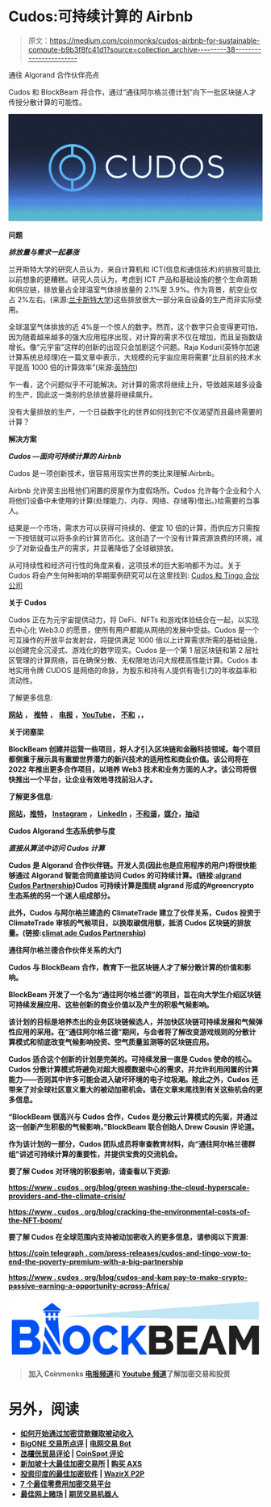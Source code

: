 # Cudos:可持续计算的 Airbnb

> 原文：<https://medium.com/coinmonks/cudos-airbnb-for-sustainable-compute-b9b3f8fc41d1?source=collection_archive---------38----------------------->

通往 Algorand 合作伙伴亮点

Cudos 和 BlockBeam 将合作，通过“通往阿尔格兰德计划”向下一批区块链人才传授分散计算的可能性。

![](img/8c901b58a518eb241ac949bb935cc385.png)

**问题**

***排放量与需求一起暴涨***

兰开斯特大学的研究人员认为，来自计算机和 ICT(信息和通信技术)的排放可能比以前想象的更糟糕。研究人员认为，考虑到 ICT 产品和基础设施的整个生命周期和供应链，排放量占全球温室气体排放量的 2.1%至 3.9%。作为背景，航空业仅占 2%左右。(来源:[兰卡斯特大学](https://www.lancaster.ac.uk/news/emissions-from-computing-and-ict-could-be-worse-than-previously-thought))这些排放很大一部分来自设备的生产而非实际使用。

全球温室气体排放的近 4%是一个惊人的数字。然而，这个数字只会变得更可怕，因为随着越来越多的强大应用程序出现，对计算的需求不仅在增加，而且呈指数级增长。像“元宇宙”这样的创新的出现只会加剧这个问题。Raja Koduri(英特尔加速计算系统总经理)在一篇文章中表示，大规模的元宇宙应用将需要“比目前的技术水平提高 1000 倍的计算效率”(来源:[英特尔](https://www.intel.com/content/www/us/en/newsroom/opinion/powering-metaverse.html#gs.qdg4d8))

乍一看，这个问题似乎不可能解决。对计算的需求将继续上升，导致越来越多设备的生产，因此这一类别的总排放量将继续飙升。

没有大量排放的生产，一个日益数字化的世界如何找到它不仅渴望而且最终需要的计算？

**解决方案**

***Cudos —面向可持续计算的 Airbnb***

Cudos 是一项创新技术，很容易用现实世界的类比来理解:Airbnb。

Airbnb 允许房主出租他们闲置的房屋作为度假场所。Cudos 允许每个企业和个人将他们设备中未使用的计算(处理能力、内存、网络、存储等)借出。)给需要的当事人。

结果是一个市场，需求方可以获得可持续的、便宜 10 倍的计算，而供应方只需按一下按钮就可以将多余的计算货币化。这创造了一个没有计算资源浪费的环境，减少了对新设备生产的需求，并显著降低了全球碳排放。

从可持续性和经济可行性的角度来看，这项技术的巨大影响都不为过。关于 Cudos 将会产生何种影响的早期案例研究可以在这里找到: [Cudos 和 Tingo 合伙公司](https://www.globenewswire.com/news-release/2021/11/17/2336106/0/en/Cudos-and-Tingo-Vow-to-End-the-Poverty-Premium-With-a-Huge-Partnership.html)

**关于 Cudos**

Cudos 正在为元宇宙提供动力，将 DeFi、NFTs 和游戏体验结合在一起，以实现去中心化 Web3.0 的愿景，使所有用户都能从网络的发展中受益。Cudos 是一个可互操作的开放平台发射台，将提供满足 1000 倍以上计算需求所需的基础设施，以创建完全沉浸式、游戏化的数字现实。Cudos 是一个第 1 层区块链和第 2 层社区管理的计算网络，旨在确保分散、无权限地访问大规模高性能计算。Cudos 本地实用令牌 CUDOS 是网络的命脉，为股东和持有人提供有吸引力的年收益率和流动性。

了解更多信息:

[**网站**](https://www.cudos.org/) **，** [**推特**](https://twitter.com/CUDOS_) **，** [**电报**](https://t.me/cudostelegram) **，**[**YouTube**](https://youtube.com/c/CUDOS)**，** [**不和**](https://discord.com/invite/VnkutnU3) **，**[](https://medium.com/cudos)****，****

******关于闭塞梁******

****BlockBeam 创建并运营一些项目，将人才引入区块链和金融科技领域。每个项目都侧重于展示具有重塑世界潜力的新兴技术的适用性和商业价值。该公司将在 2022 年推出更多合作项目，以培养 Web3 技术和业务方面的人才。该公司将很快推出一个平台，让企业有效地寻找前沿人才。****

****了解更多信息:****

****[网站](https://www.blockbeam.io/)，[推特](https://twitter.com/blockbeamio)， [Instagram](https://www.instagram.com/blockbeam/) ， [LinkedIn](https://www.linkedin.com/company/blockbeam/) ，[不和谐](https://discord.gg/ah8zTgNc)，[媒介](/@BlockBeamio)，[抽动](https://www.twitch.tv/blockbeam)****

******Cudos Algorand 生态系统参与度******

*******直接从算法中访问 Cudos 计算*******

****Cudos 是 Algorand 合作伙伴链。开发人员(因此也是应用程序的用户)将很快能够通过 Algorand 智能合同直接访问 Cudos 的可持续计算。(链接:[algrand Cudos Partnership](https://www.algorand.com/ecosystem/use-cases/cudo))Cudos 可持续计算是围绕 algrand 形成的#greencrypto 生态系统的另一个迷人组成部分。****

****此外，Cudos 与阿尔格兰建造的 ClimateTrade 建立了伙伴关系，Cudos 投资于 ClimateTrade 审核的气候项目，以换取碳信用额，抵消 Cudos 区块链的排放量。(链接:[climat ade Cudos Partnership](https://www.yahoo.com/now/cudos-partner-climatetrade-become-carbon-123000249.html))****

******通往阿尔格兰德合作伙伴关系的大门******

****Cudos 与 BlockBeam 合作，教育下一批区块链人才了解分散计算的价值和影响。****

****BlockBeam 开发了一个名为“通往阿尔格兰德”的项目，旨在向大学生介绍区块链可持续发展应用、这些创新的商业价值以及产生的积极气候影响。****

****该计划的目标是培养杰出的业务区块链候选人，并加快区块链可持续发展和气候弹性应用的采用。在“通往阿尔格兰德”期间，与会者将了解改变游戏规则的分散计算模式和彻底改变气候影响投资、空气质量监测等的区块链应用。****

****Cudos 适合这个创新的计划是完美的。可持续发展一直是 Cudos 使命的核心。Cudos 分散计算模式将避免对超大规模数据中心的需求，并允许利用闲置的计算能力——否则其中许多可能会进入破坏环境的电子垃圾潮。除此之外，Cudos 还带来了对全球社区意义重大的被动加密机会。请在文章末尾找到有关这些机会的更多信息。****

****“BlockBeam 很高兴与 Cudos 合作，Cudos 是分散云计算模式的先驱，并通过这一创新产生积极的气候影响，”BlockBeam 联合创始人 Drew Cousin 评论道。****

****作为该计划的一部分，Cudos 团队成员将审查教育材料，向“通往阿尔格兰德群组”讲述可持续计算的重要性，并提供宝贵的交流机会。****

******要了解 Cudos 对环境的积极影响，请查看以下资源:******

****[https://www . cudos . org/blog/green washing-the-cloud-hyperscale-providers-and-the-climate-crisis/](https://www.cudos.org/blog/greenwashing-the-cloud-hyperscale-providers-and-the-climate-crisis/)****

****[https://www . cudos . org/blog/cracking-the-environmental-costs-of-the-NFT-boom/](https://www.cudos.org/blog/tackling-the-environmental-costs-of-the-nft-boom/)****

******要了解 Cudos 在全球范围内支持被动加密收入的更多信息，请参阅以下资源:******

****[https://coin telegraph . com/press-releases/cudos-and-tingo-vow-to-end-the-poverty-premium-with-a-big-partnership](https://cointelegraph.com/press-releases/cudos-and-tingo-vow-to-end-the-poverty-premium-with-a-huge-partnership)****

****[https://www . cudos . org/blog/cudos-and-kam pay-to-make-crypto-passive-earning-a-opportunity-across-Africa/](https://www.cudos.org/blog/cudos-and-kampay-to-make-crypto-passive-earning-an-opportunity-across-africa/)****

****![](img/17029bb8ecc47478b0a5989ab468c8c7.png)****

> ****加入 Coinmonks [电报频道](https://t.me/coincodecap)和 [Youtube 频道](https://www.youtube.com/c/coinmonks/videos)了解加密交易和投资****

# ****另外，阅读****

*   ****[如何开始通过加密贷款赚取被动收入](https://coincodecap.com/passive-income-crypto-lending)****
*   ****[BigONE 交易所点评](/coinmonks/bigone-exchange-review-64705d85a1d4) | [电网交易 Bot](https://coincodecap.com/grid-trading)****
*   ****[氹欞侊贸易评论](https://coincodecap.com/anny-trade-review) | [CoinSpot 评论](https://coincodecap.com/coinspot-review)****
*   ****[新加坡十大最佳加密交易所](https://coincodecap.com/crypto-exchange-in-singapore) | [购买 AXS](https://coincodecap.com/buy-axs-token)****
*   ****[投资印度的最佳加密软件](https://coincodecap.com/best-crypto-to-invest-in-india-in-2021) | [WazirX P2P](https://coincodecap.com/wazirx-p2p)****
*   ****[7 个最佳零费用加密交易平台](https://coincodecap.com/zero-fee-crypto-exchanges)****
*   ****[最佳网上赌场](https://coincodecap.com/best-online-casinos) | [期货交易机器人](/coinmonks/futures-trading-bots-5a282ccee3f5)****